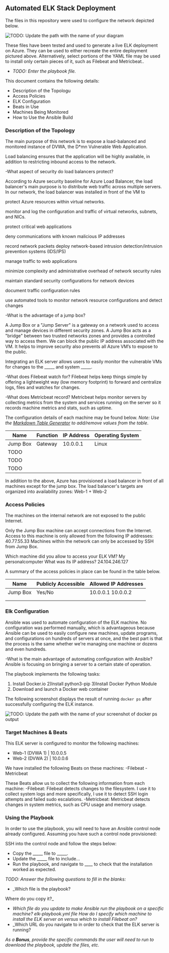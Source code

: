 ## Automated ELK Stack Deployment

The files in this repository were used to configure the network depicted below.

![TODO: Update the path with the name of your diagram](Images/diagram_filename.png)

These files have been tested and used to generate a live ELK deployment on Azure. They can be used to either recreate the entire deployment pictured above. Alternatively, select portions of the YAML file may be used to install only certain pieces of it, such as Filebeat and Metricbeat..

  - _TODO: Enter the playbook file._

This document contains the following details:
- Description of the Topologu
- Access Policies
- ELK Configuration
- Beats in Use
- Machines Being Monitored
- How to Use the Ansible Build


### Description of the Topology

The main purpose of this network is to expose a load-balanced and monitored instance of DVWA, the D*mn Vulnerable Web Application.

Load balancing ensures that the application will be highly available, in addition to restricting inbound access to the network.

-What aspect of security do load balancers protect? 


According to Azure security baseline for Azure Load Balancer, the load balancer's main purpose is to distribute web traffic across multiple servers. In our network, the load balancer was installed in front of the VM to

protect Azure resources within virtual networks.

monitor and log the configuration and traffic of virtual networks, subnets, and NICs.

protect critical web applications

deny communications with known malicious IP addresses

record network packets
deploy network-based intrusion detection/intrusion prevention systems (IDS/IPS)

manage traffic to web applications

minimize complexity and administrative overhead of network security rules

maintain standard security configurations for network devices

document traffic configuration rules

use automated tools to monitor network resource configurations and detect changes



-What is the advantage of a jump box?


A Jump Box or a "Jump Server" is a gateway on a network used to access and manage devices in different security zones. A Jump Box acts as a "bridge" between two trusted networks zones and provides a controlled way to access them. We can block the public IP address associated with the VM. It helps to improve security also prevents all Azure VM’s to expose to the public.


Integrating an ELK server allows users to easily monitor the vulnerable VMs for changes to the _____ and system _____.

-What does Filebeat watch for?
Filebeat helps keep things simple by offering a lightweight way (low memory footprint) to forward and centralize logs, files and watches for changes.


-What does Metricbeat record?
Metricbeat helps monitor servers by collecting metrics from the system and services running on the server so it records machine metrics and stats, such as uptime.



The configuration details of each machine may be found below.
_Note: Use the [Markdown Table Generator](http://www.tablesgenerator.com/markdown_tables) to add/remove values from the table_.

| Name     | Function | IP Address | Operating System |
|----------|----------|------------|------------------|
| Jump Box | Gateway  | 10.0.0.1   | Linux            |
| TODO     |          |            |                  |
| TODO     |          |            |                  |
| TODO     |          |            |                  |

In addition to the above, Azure has provisioned a load balancer in front of all machines except for the jump box. The load balancer's targets are organized into availability zones: Web-1 + Web-2


### Access Policies

The machines on the internal network are not exposed to the public Internet. 

Only the Jump Box machine can accept connections from the Internet. Access to this machine is only allowed from the following IP addresses:
40.77.55.33 Machines within the network can only be accessed by SSH from Jump Box.

Which machine did you allow to access your ELK VM? 
My personalcomputer
What was its IP address?
24.104.246.127

A summary of the access policies in place can be found in the table below.

| Name     | Publicly Accessible | Allowed IP Addresses |
|----------|---------------------|----------------------|
| Jump Box | Yes/No              | 10.0.0.1 10.0.0.2    |
|          |                     |                      |
|          |                     |                      |

### Elk Configuration

Ansible was used to automate configuration of the ELK machine. No configuration was performed manually, which is advantageous because Ansible can be used to easily configure new machines, update programs, and configurations on hundreds of servers at once, and the best part is that the process is the same whether we're managing one machine or dozens and even hundreds.

-What is the main advantage of automating configuration with Ansible?
Ansible is focusing on bringing a server to a certain state of operation.

The playbook implements the following tasks:
1) Install Docker.io 
2)Install python3-pip 
3)Install Docker Python Module
4) Download and launch a Docker web container 


The following screenshot displays the result of running `docker ps` after successfully configuring the ELK instance.

![TODO: Update the path with the name of your screenshot of docker ps output](Images/docker_ps_output.png)

### Target Machines & Beats
This ELK server is configured to monitor the following machines:
- Web-1 (DVWA 1) | 10.0.0.5
- Web-2 (DVWA 2) | 10.0.0.6

We have installed the following Beats on these machines:
-Filebeat
-Metricbeat

These Beats allow us to collect the following information from each machine:
-Filebeat: Filebeat detects changes to the filesystem. I use it to collect system logs and more specifically, I use it to detect SSH login attempts and failed sudo escalations.
-Metricbeat: Metricbeat detects changes in system metrics, such as CPU usage and memory usage.

### Using the Playbook
In order to use the playbook, you will need to have an Ansible control node already configured. Assuming you have such a control node provisioned: 

SSH into the control node and follow the steps below:
- Copy the _____ file to _____.
- Update the _____ file to include...
- Run the playbook, and navigate to ____ to check that the installation worked as expected.

_TODO: Answer the following questions to fill in the blanks:_
- _Which file is the playbook? 

Where do you copy it?_

- _Which file do you update to make Ansible run the playbook on a specific machine?
elk-playbook.yml file
 How do I specify which machine to install the ELK server on versus which to install Filebeat on?_
- _Which URL do you navigate to in order to check that the ELK server is running?


_As a **Bonus**, provide the specific commands the user will need to run to download the playbook, update the files, etc._